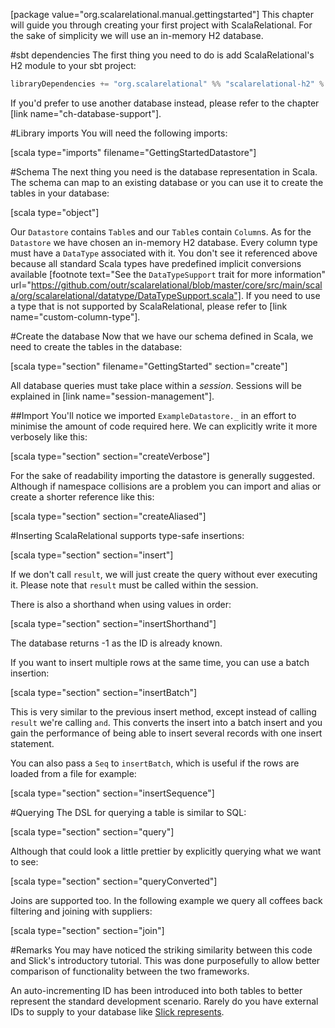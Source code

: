 [package value="org.scalarelational.manual.gettingstarted"]
This chapter will guide you through creating your first project with ScalaRelational. For the sake of simplicity we will use an in-memory H2 database.

#sbt dependencies
The first thing you need to do is add ScalaRelational's H2 module to your sbt project:

```scala
libraryDependencies += "org.scalarelational" %% "scalarelational-h2" % "1.1.0-SNAPSHOT"
```

If you'd prefer to use another database instead, please refer to the chapter [link name="ch-database-support"].

#Library imports
You will need the following imports:

[scala type="imports" filename="GettingStartedDatastore"]
    
#Schema
The next thing you need is the database representation in Scala. The schema can map to an existing database or you can use it to create the tables in your database:

[scala type="object"]

Our `Datastore` contains `Table`s and our `Table`s contain `Column`s. As for the `Datastore` we have chosen an in-memory H2 database. Every column type must have a `DataType` associated with it. You don't see it referenced above because all standard Scala types have predefined implicit conversions available [footnote text="See the `DataTypeSupport` trait for more information" url="https://github.com/outr/scalarelational/blob/master/core/src/main/scala/org/scalarelational/datatype/DataTypeSupport.scala"]. If you need to use a type that is not supported by ScalaRelational, please refer to [link name="custom-column-type"].

#Create the database
Now that we have our schema defined in Scala, we need to create the tables in the database:

[scala type="section" filename="GettingStarted" section="create"]

All database queries must take place within a *session*. Sessions will be explained in [link name="session-management"].

##Import
You'll notice we imported `ExampleDatastore._` in an effort to minimise the amount of code required here. We can explicitly write it more verbosely like this:

[scala type="section" section="createVerbose"]

For the sake of readability importing the datastore is generally suggested. Although if namespace collisions are a problem you can import and alias or create a shorter reference like this:

[scala type="section" section="createAliased"]

#Inserting
ScalaRelational supports type-safe insertions:

[scala type="section" section="insert"]

If we don't call `result`, we will just create the query without ever executing it. Please note that `result` must be called within the session.

There is also a shorthand when using values in order:

[scala type="section" section="insertShorthand"]

The database returns -1 as the ID is already known.

If you want to insert multiple rows at the same time, you can use a batch insertion:

[scala type="section" section="insertBatch"]

This is very similar to the previous insert method, except instead of calling `result` we're calling `and`. This converts the insert into a batch insert and you gain the performance of being able to insert several records with one insert statement.

You can also pass a `Seq` to `insertBatch`, which is useful if the rows are loaded from a file for example:

[scala type="section" section="insertSequence"]
    
#Querying
The DSL for querying a table is similar to SQL:

[scala type="section" section="query"]

Although that could look a little prettier by explicitly querying what we want to see:

[scala type="section" section="queryConverted"]

Joins are supported too. In the following example we query all coffees back filtering and joining with suppliers:

[scala type="section" section="join"]

#Remarks
You may have noticed the striking similarity between this code and Slick's introductory tutorial. This was done purposefully to allow better comparison of functionality between the two frameworks.

An auto-incrementing ID has been introduced into both tables to better represent the standard development scenario. Rarely do you have external IDs to supply to your database like [Slick represents](http://slick.typesafe.com/doc/3.0.0/gettingstarted.html#schema).